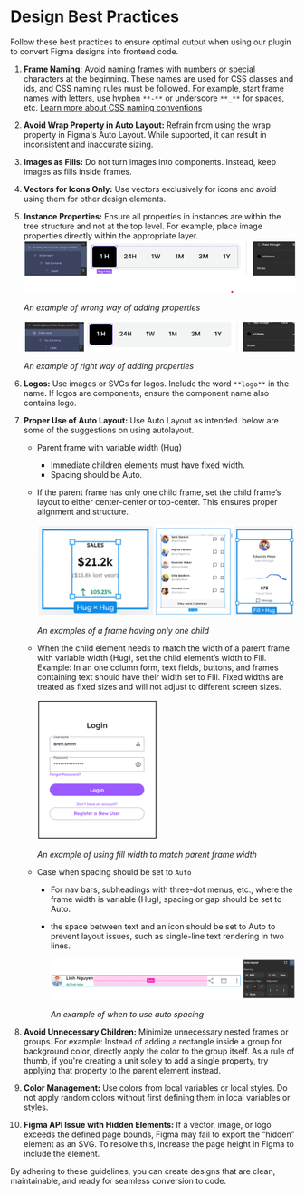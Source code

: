 # Design Best Practices

Follow these best practices to ensure optimal output when using our plugin to convert Figma designs into frontend code.

1.  **Frame Naming:** Avoid naming frames with numbers or special characters at the beginning. These names are used for CSS classes and ids, and CSS naming rules must be followed. For example, start frame names with letters, use hyphen `**-**` or underscore `**_**` for spaces, etc. [Learn more about CSS naming conventions](https://medium.com/free-code-camp/css-naming-conventions-that-will-save-you-hours-of-debugging-35cea737d849)

2.  **Avoid Wrap Property in Auto Layout:** Refrain from using the wrap property in Figma's Auto Layout. While supported, it can result in inconsistent and inaccurate sizing.

3.  **Images as Fills:** Do not turn images into components. Instead, keep images as fills inside frames.

4.  **Vectors for Icons Only:** Use vectors exclusively for icons and avoid using them for other design elements.

5.  **Instance Properties:** Ensure all properties in instances are within the tree structure and not at the top level. For example, place image properties directly within the appropriate layer.
    ![An example of wrong way of adding properties](learn/assets/properties_wrong.png)

    _An example of wrong way of adding properties_

    ![An example of right way of adding properties](learn/assets/properties_right.png)

    _An example of right way of adding properties_

6.  **Logos:** Use images or SVGs for logos. Include the word `**logo**` in the name. If logos are components, ensure the component name also contains logo.

7.  **Proper Use of Auto Layout:** Use Auto Layout as intended. below are some of the suggestions on using autolayout.

    -   Parent frame with variable width (Hug)

        -   Immediate children elements must have fixed width.
        -   Spacing should be Auto.

    -   If the parent frame has only one child frame, set the child frame’s layout to either center-center or top-center. This ensures proper alignment and structure.

        ![An examples of a frame having only one child](learn/assets/one_child.png)

        _An examples of a frame having only one child_

    -   When the child element needs to match the width of a parent frame with variable width (Hug), set the child element’s width to Fill. Example: In an one column form, text fields, buttons, and frames containing text should have their width set to Fill. Fixed widths are treated as fixed sizes and will not adjust to different screen sizes.

        ![An example of using fill width to match parent frame width](learn/assets/fill_width.png)

        _An example of using fill width to match parent frame width_

    -   Case when spacing should be set to `Auto`

        -   For nav bars, subheadings with three-dot menus, etc., where the frame width is variable (Hug), spacing or gap should be set to Auto.
        -   the space between text and an icon should be set to Auto to prevent layout issues, such as single-line text rendering in two lines.

            ![An example of when to use auto spacing](learn/assets/auto_gap.png)

            _An example of when to use auto spacing_

8.  **Avoid Unnecessary Children:** Minimize unnecessary nested frames or groups. For example: Instead of adding a rectangle inside a group for background color, directly apply the color to the group itself. As a rule of thumb, if you're creating a unit solely to add a single property, try applying that property to the parent element instead.

9.  **Color Management:** Use colors from local variables or local styles. Do not apply random colors without first defining them in local variables or styles.

10. **Figma API Issue with Hidden Elements:** If a vector, image, or logo exceeds the defined page bounds, Figma may fail to export the “hidden” element as an SVG. To resolve this, increase the page height in Figma to include the element.

By adhering to these guidelines, you can create designs that are clean, maintainable, and ready for seamless conversion to code.
